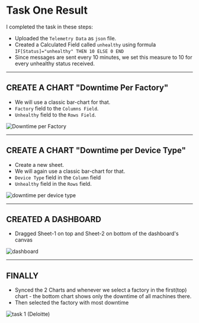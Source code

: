 # Task One Result
I completed the task in these steps:
* Uploaded the `Telemetry Data` as `json` file.
* Created a Calculated Field called `unhealthy` using formula
    `IF[Status]="unhealthy" THEN 10 ELSE 0 END`
* Since messages are sent every 10 minutes, we set this measure to 10 for every unhealthy status received.

---
## CREATE A CHART "Downtime Per Factory"
* We will use a classic bar-chart for that.
* `Factory` field to the `Columns Field`.
* `Unhealthy` field to the `Rows Field`.
  
![Downtime per Factory](https://github.com/user-attachments/assets/30805e61-ce6c-47cd-b6cd-8d34b6eecdb9)

---
## CREATE A CHART "Downtime per Device Type"
* Create a new sheet.
* We will again use a classic bar-chart for that.
* `Device Type` field in the `Column` field
* `Unhealthy` field in the `Rows` field.

![downtime per device type](https://github.com/user-attachments/assets/9cc13a86-9bae-4691-a06b-45acb5acc53b)


---
## CREATED A DASHBOARD
* Dragged Sheet-1 on top and Sheet-2 on bottom of the dashboard's canvas

![dashboard](https://github.com/user-attachments/assets/a12dc0d2-5de9-4fb5-b427-c3631af31d90)

---
## FINALLY
* Synced the 2 Charts and whenever we select a factory in the first(top) chart - the bottom chart shows only the downtime of all machines there.
* Then selected the factory with most downtime

![task 1 (Deloitte)](https://github.com/user-attachments/assets/db88bf5d-be1c-4239-aff3-494173583b63)


